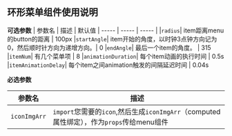 <menu-corner />

## 环形菜单组件使用说明

**可选参数**
|  参数名  |  描述  |  默认值
| ----- | ----- | ----- |
|`radius`| item距离menu的button的距离 | 100px
|`startAngle`| item开始的角度，以时钟3点钟方向记为0，然后顺时针方向为递增方向。| 0
|`endAngle`| 最后一个item的角度。 | 315
|`itemNum`| 有几个菜单项 | 8
|`animationDuration`| 每个item动画的执行时间 | 0.5s
|`itemAnimationDelay`| 每个item之间animation触发的间隔延迟时间 | 0.04s

**必选参数**

|  参数名  |  描述  |
| ----- | ----- | 
|`iconImgArr`| `import`您需要的`icon`,然后生成`iconImgArr`（computed属性绑定），作为`props`传给menu组件

